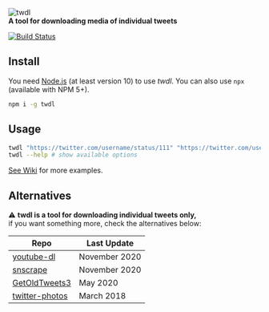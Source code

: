 ![twdl](https://user-images.githubusercontent.com/486818/50049631-7ff38300-00fa-11e9-91e9-8403da26613f.png)  
**A tool for downloading media of individual tweets**

[![Build Status](https://travis-ci.com/dogancelik/twdl.svg?branch=master)](https://travis-ci.com/dogancelik/twdl)

## Install

You need [Node.js](https://nodejs.org/en/) (at least version 10) to use *twdl*.
You can also use `npx` (available with NPM 5+).

```sh
npm i -g twdl
```

## Usage

```sh
twdl "https://twitter.com/username/status/111" "https://twitter.com/username/status/222"
twdl --help # show available options
```

[See Wiki](https://github.com/dogancelik/twdl/wiki) for more examples.

## Alternatives

⚠ **twdl is a tool for downloading individual tweets only,**  
if you want something more, check the alternatives below:

| Repo | Last Update |
| --- | --- |
| [youtube-dl](https://github.com/ytdl-org/youtube-dl) | November 2020 |
| [snscrape](https://github.com/JustAnotherArchivist/snscrape/) | November 2020 |
| [GetOldTweets3](https://github.com/Mottl/GetOldTweets3/) | May 2020 |
| [twitter-photos](https://github.com/shichao-an/twitter-photos) | March 2018 |
